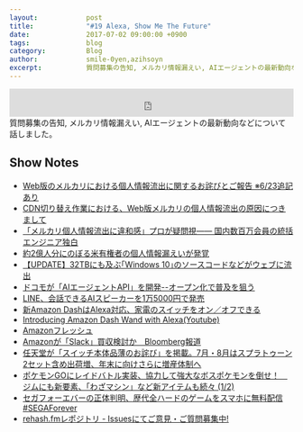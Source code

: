 ```yaml
---
layout:            post
title:             "#19 Alexa, Show Me The Future"
date:              2017-07-02 09:00:00 +0900
tags:              blog
category:          Blog
author:            smile-0yen,azihsoyn
excerpt:           質問募集の告知, メルカリ情報漏えい, AIエージェントの最新動向などについて話しました。
---
```

<iframe width="100%" height="50" scrolling="no" frameborder="no" src="https://w.soundcloud.com/player/?url=https%3A//api.soundcloud.com/tracks/331143092&amp;auto_play=false&amp;hide_related=false&amp;show_user=true&amp;show_reposts=false&amp;visual=false&amp;show_artwork=false&amp;default_height=75"></iframe>
質問募集の告知, メルカリ情報漏えい, AIエージェントの最新動向などについて話しました。

## Show Notes
- [Web版のメルカリにおける個人情報流出に関するお詫びとご報告 ※6/23追記あり](https://www.mercari.com/jp/info/20170622_incident_report/)
- [CDN切り替え作業における、Web版メルカリの個人情報流出の原因につきまして](http://tech.mercari.com/entry/2017/06/22/204500)
- [「メルカリ個人情報流出に違和感」プロが疑問視—— 国内数百万会員の統括エンジニア独白](https://www.businessinsider.jp/post-34581)
- [約2億人分にのぼる米有権者の個人情報漏えいが発覚](https://japan.cnet.com/article/35102966/)
- [【UPDATE】32TBにも及ぶ｢Windows 10｣のソースコードなどがウェブに流出](http://taisy0.com/2017/06/24/84317.html)
- [ドコモが「AIエージェントAPI」を開発--オープン化で普及を狙う](https://japan.cnet.com/article/35103250/)
- [LINE、会話できるAIスピーカーを1万5000円で発売](http://itpro.nikkeibp.co.jp/atcl/news/17/061601678/)
- [新Amazon DashはAlexa対応、家電のスイッチをオン／オフできる](http://itpro.nikkeibp.co.jp/atcl/news/17/061601679/)
- [Introducing Amazon Dash Wand with Alexa(Youtube)](https://youtu.be/s7IExS483wE)
- [Amazonフレッシュ](https://www.amazon.co.jp/Amazon%E3%83%95%E3%83%AC%E3%83%83%E3%82%B7%E3%83%A5-AmazonFresh-%E3%82%A2%E3%83%9E%E3%82%BE%E3%83%B3%E3%83%95%E3%83%AC%E3%83%83%E3%82%B7%E3%83%A5/b?ie=UTF8&node=4477209051)
- [Amazonが「Slack」買収検討か　Bloomberg報道](http://www.itmedia.co.jp/news/articles/1706/15/news146.html)
- [任天堂が「スイッチ本体品薄のお詫び」を掲載。7月・8月はスプラトゥーン2セット含め出荷増、年末に向けさらに増産体制へ](http://japanese.engadget.com/2017/06/22/7-8-2/)
- [ポケモンGOにレイドバトル実装、協力して強大なボスポケモンを倒せ！　ジムにも新要素、「わざマシン」など新アイテムも続々 (1/2)](http://www.itmedia.co.jp/lifestyle/articles/1706/20/news050.html)
- [セガフォーエバーの正体判明、歴代全ハードのゲームをスマホに無料配信 #SEGAForever](http://japanese.engadget.com/2017/06/21/segaforever/)
- [rehash.fmレポジトリ - Issuesにてご意見・ご質問募集中!](https://github.com/rehashfm/rehash.fm/issues)
